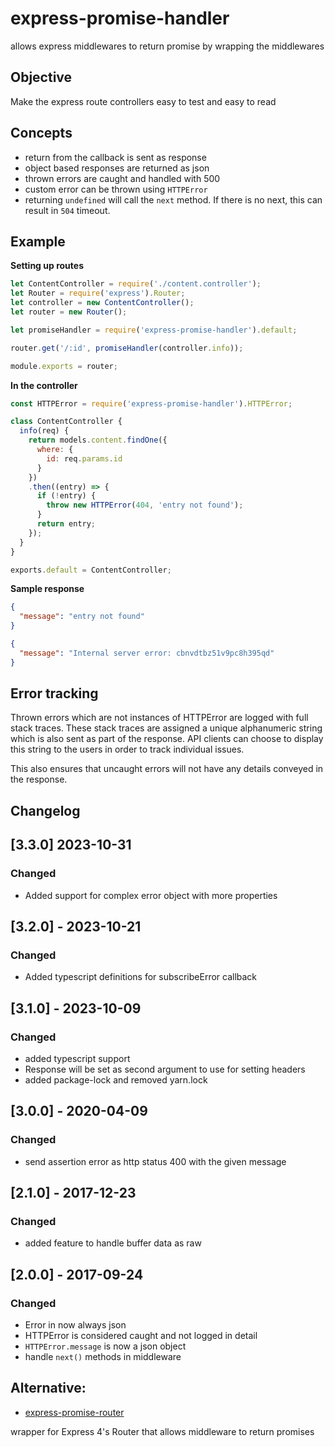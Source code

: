 # express-promise-handler
allows express middlewares to return promise by wrapping the middlewares

## Objective

Make the express route controllers easy to test and easy to read

## Concepts


* return from the callback is sent as response
* object based responses are returned as json
* thrown errors are caught and handled with 500
* custom error can be thrown using `HTTPError`
* returning `undefined` will call the `next` method. If there is no next, this
  can result in `504` timeout.


## Example

**Setting up routes**

```javascript
let ContentController = require('./content.controller');
let Router = require('express').Router;
let controller = new ContentController();
let router = new Router();

let promiseHandler = require('express-promise-handler').default;

router.get('/:id', promiseHandler(controller.info));

module.exports = router;
```
**In the controller**

```javascript
const HTTPError = require('express-promise-handler').HTTPError;

class ContentController {
  info(req) {
    return models.content.findOne({
      where: {
        id: req.params.id
      }
    })
    .then((entry) => {
      if (!entry) {
        throw new HTTPError(404, 'entry not found');
      }
      return entry;
    });
  }
}

exports.default = ContentController;
```

**Sample response**

```json
{
  "message": "entry not found"
}
```

```json
{
  "message": "Internal server error: cbnvdtbz51v9pc8h395qd"
}
```

## Error tracking

Thrown errors which are not instances of HTTPError are logged with full stack
traces. These stack traces are assigned a unique alphanumeric string which is
also sent as part of the response. API clients can choose to display this string
to the users in order to track individual issues.

This also ensures that uncaught errors will not have any details conveyed in the
response.


## Changelog

## [3.3.0] 2023-10-31
### Changed
- Added support for complex error object with more properties

## [3.2.0] - 2023-10-21
### Changed
- Added typescript definitions for subscribeError callback

## [3.1.0] - 2023-10-09
### Changed
- added typescript support
- Response will be set as second argument to use for setting headers
- added package-lock and removed yarn.lock

## [3.0.0] - 2020-04-09
### Changed
- send assertion error as http status 400 with the given message

## [2.1.0] - 2017-12-23
### Changed
- added feature to handle buffer data as raw

## [2.0.0] - 2017-09-24
### Changed
- Error in now always json
- HTTPError is considered caught and not logged in detail
- `HTTPError.message` is now a json object
- handle `next()` methods in middleware

## Alternative:

- [express-promise-router](https://github.com/express-promise-router/express-promise-router)

wrapper for Express 4's Router that allows middleware to return promises
